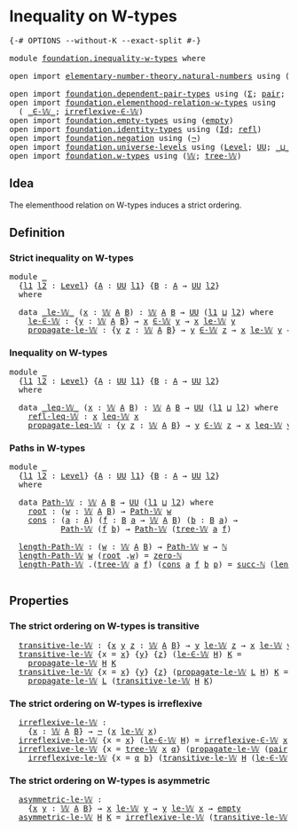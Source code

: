# Inequality on W-types

<pre class="Agda"><a id="34" class="Symbol">{-#</a> <a id="38" class="Keyword">OPTIONS</a> <a id="46" class="Pragma">--without-K</a> <a id="58" class="Pragma">--exact-split</a> <a id="72" class="Symbol">#-}</a>

<a id="77" class="Keyword">module</a> <a id="84" href="foundation.inequality-w-types.html" class="Module">foundation.inequality-w-types</a> <a id="114" class="Keyword">where</a>

<a id="121" class="Keyword">open</a> <a id="126" class="Keyword">import</a> <a id="133" href="elementary-number-theory.natural-numbers.html" class="Module">elementary-number-theory.natural-numbers</a> <a id="174" class="Keyword">using</a> <a id="180" class="Symbol">(</a><a id="181" href="elementary-number-theory.natural-numbers.html#1444" class="Datatype">ℕ</a><a id="182" class="Symbol">;</a> <a id="184" href="elementary-number-theory.natural-numbers.html#1465" class="InductiveConstructor">zero-ℕ</a><a id="190" class="Symbol">;</a> <a id="192" href="elementary-number-theory.natural-numbers.html#1478" class="InductiveConstructor">succ-ℕ</a><a id="198" class="Symbol">)</a>

<a id="201" class="Keyword">open</a> <a id="206" class="Keyword">import</a> <a id="213" href="foundation.dependent-pair-types.html" class="Module">foundation.dependent-pair-types</a> <a id="245" class="Keyword">using</a> <a id="251" class="Symbol">(</a><a id="252" href="foundation-core.dependent-pair-types.html#502" class="Record">Σ</a><a id="253" class="Symbol">;</a> <a id="255" href="foundation-core.dependent-pair-types.html#575" class="InductiveConstructor">pair</a><a id="259" class="Symbol">;</a> <a id="261" href="foundation-core.dependent-pair-types.html#592" class="Field">pr1</a><a id="264" class="Symbol">;</a> <a id="266" href="foundation-core.dependent-pair-types.html#604" class="Field">pr2</a><a id="269" class="Symbol">)</a>
<a id="271" class="Keyword">open</a> <a id="276" class="Keyword">import</a> <a id="283" href="foundation.elementhood-relation-w-types.html" class="Module">foundation.elementhood-relation-w-types</a> <a id="323" class="Keyword">using</a>
  <a id="331" class="Symbol">(</a> <a id="333" href="foundation.elementhood-relation-w-types.html#735" class="Function Operator">_∈-𝕎_</a><a id="338" class="Symbol">;</a> <a id="340" href="foundation.elementhood-relation-w-types.html#905" class="Function">irreflexive-∈-𝕎</a><a id="355" class="Symbol">)</a>
<a id="357" class="Keyword">open</a> <a id="362" class="Keyword">import</a> <a id="369" href="foundation.empty-types.html" class="Module">foundation.empty-types</a> <a id="392" class="Keyword">using</a> <a id="398" class="Symbol">(</a><a id="399" href="foundation-core.empty-types.html#1047" class="Datatype">empty</a><a id="404" class="Symbol">)</a>
<a id="406" class="Keyword">open</a> <a id="411" class="Keyword">import</a> <a id="418" href="foundation.identity-types.html" class="Module">foundation.identity-types</a> <a id="444" class="Keyword">using</a> <a id="450" class="Symbol">(</a><a id="451" href="foundation-core.identity-types.html#641" class="Datatype">Id</a><a id="453" class="Symbol">;</a> <a id="455" href="foundation-core.identity-types.html#694" class="InductiveConstructor">refl</a><a id="459" class="Symbol">)</a>
<a id="461" class="Keyword">open</a> <a id="466" class="Keyword">import</a> <a id="473" href="foundation.negation.html" class="Module">foundation.negation</a> <a id="493" class="Keyword">using</a> <a id="499" class="Symbol">(</a><a id="500" href="foundation-core.negation.html#452" class="Function">¬</a><a id="501" class="Symbol">)</a>
<a id="503" class="Keyword">open</a> <a id="508" class="Keyword">import</a> <a id="515" href="foundation.universe-levels.html" class="Module">foundation.universe-levels</a> <a id="542" class="Keyword">using</a> <a id="548" class="Symbol">(</a><a id="549" href="Agda.Primitive.html#597" class="Postulate">Level</a><a id="554" class="Symbol">;</a> <a id="556" href="foundation-core.universe-levels.html#222" class="Primitive">UU</a><a id="558" class="Symbol">;</a> <a id="560" href="Agda.Primitive.html#810" class="Primitive Operator">_⊔_</a><a id="563" class="Symbol">)</a>
<a id="565" class="Keyword">open</a> <a id="570" class="Keyword">import</a> <a id="577" href="foundation.w-types.html" class="Module">foundation.w-types</a> <a id="596" class="Keyword">using</a> <a id="602" class="Symbol">(</a><a id="603" href="foundation.w-types.html#2315" class="Datatype">𝕎</a><a id="604" class="Symbol">;</a> <a id="606" href="foundation.w-types.html#2384" class="InductiveConstructor">tree-𝕎</a><a id="612" class="Symbol">)</a>
</pre>
## Idea

The elementhood relation on W-types induces a strict ordering.

## Definition

### Strict inequality on W-types

<pre class="Agda"><a id="749" class="Keyword">module</a> <a id="756" href="foundation.inequality-w-types.html#756" class="Module">_</a>
  <a id="760" class="Symbol">{</a><a id="761" href="foundation.inequality-w-types.html#761" class="Bound">l1</a> <a id="764" href="foundation.inequality-w-types.html#764" class="Bound">l2</a> <a id="767" class="Symbol">:</a> <a id="769" href="Agda.Primitive.html#597" class="Postulate">Level</a><a id="774" class="Symbol">}</a> <a id="776" class="Symbol">{</a><a id="777" href="foundation.inequality-w-types.html#777" class="Bound">A</a> <a id="779" class="Symbol">:</a> <a id="781" href="foundation-core.universe-levels.html#222" class="Primitive">UU</a> <a id="784" href="foundation.inequality-w-types.html#761" class="Bound">l1</a><a id="786" class="Symbol">}</a> <a id="788" class="Symbol">{</a><a id="789" href="foundation.inequality-w-types.html#789" class="Bound">B</a> <a id="791" class="Symbol">:</a> <a id="793" href="foundation.inequality-w-types.html#777" class="Bound">A</a> <a id="795" class="Symbol">→</a> <a id="797" href="foundation-core.universe-levels.html#222" class="Primitive">UU</a> <a id="800" href="foundation.inequality-w-types.html#764" class="Bound">l2</a><a id="802" class="Symbol">}</a>
  <a id="806" class="Keyword">where</a>

  <a id="815" class="Keyword">data</a> <a id="820" href="foundation.inequality-w-types.html#820" class="Datatype Operator">_le-𝕎_</a> <a id="827" class="Symbol">(</a><a id="828" href="foundation.inequality-w-types.html#828" class="Bound">x</a> <a id="830" class="Symbol">:</a> <a id="832" href="foundation.w-types.html#2315" class="Datatype">𝕎</a> <a id="834" href="foundation.inequality-w-types.html#777" class="Bound">A</a> <a id="836" href="foundation.inequality-w-types.html#789" class="Bound">B</a><a id="837" class="Symbol">)</a> <a id="839" class="Symbol">:</a> <a id="841" href="foundation.w-types.html#2315" class="Datatype">𝕎</a> <a id="843" href="foundation.inequality-w-types.html#777" class="Bound">A</a> <a id="845" href="foundation.inequality-w-types.html#789" class="Bound">B</a> <a id="847" class="Symbol">→</a> <a id="849" href="foundation-core.universe-levels.html#222" class="Primitive">UU</a> <a id="852" class="Symbol">(</a><a id="853" href="foundation.inequality-w-types.html#761" class="Bound">l1</a> <a id="856" href="Agda.Primitive.html#810" class="Primitive Operator">⊔</a> <a id="858" href="foundation.inequality-w-types.html#764" class="Bound">l2</a><a id="860" class="Symbol">)</a> <a id="862" class="Keyword">where</a>
    <a id="872" href="foundation.inequality-w-types.html#872" class="InductiveConstructor">le-∈-𝕎</a> <a id="879" class="Symbol">:</a> <a id="881" class="Symbol">{</a><a id="882" href="foundation.inequality-w-types.html#882" class="Bound">y</a> <a id="884" class="Symbol">:</a> <a id="886" href="foundation.w-types.html#2315" class="Datatype">𝕎</a> <a id="888" href="foundation.inequality-w-types.html#777" class="Bound">A</a> <a id="890" href="foundation.inequality-w-types.html#789" class="Bound">B</a><a id="891" class="Symbol">}</a> <a id="893" class="Symbol">→</a> <a id="895" href="foundation.inequality-w-types.html#828" class="Bound">x</a> <a id="897" href="foundation.elementhood-relation-w-types.html#735" class="Function Operator">∈-𝕎</a> <a id="901" href="foundation.inequality-w-types.html#882" class="Bound">y</a> <a id="903" class="Symbol">→</a> <a id="905" href="foundation.inequality-w-types.html#828" class="Bound">x</a> <a id="907" href="foundation.inequality-w-types.html#820" class="Datatype Operator">le-𝕎</a> <a id="912" href="foundation.inequality-w-types.html#882" class="Bound">y</a>
    <a id="918" href="foundation.inequality-w-types.html#918" class="InductiveConstructor">propagate-le-𝕎</a> <a id="933" class="Symbol">:</a> <a id="935" class="Symbol">{</a><a id="936" href="foundation.inequality-w-types.html#936" class="Bound">y</a> <a id="938" href="foundation.inequality-w-types.html#938" class="Bound">z</a> <a id="940" class="Symbol">:</a> <a id="942" href="foundation.w-types.html#2315" class="Datatype">𝕎</a> <a id="944" href="foundation.inequality-w-types.html#777" class="Bound">A</a> <a id="946" href="foundation.inequality-w-types.html#789" class="Bound">B</a><a id="947" class="Symbol">}</a> <a id="949" class="Symbol">→</a> <a id="951" href="foundation.inequality-w-types.html#936" class="Bound">y</a> <a id="953" href="foundation.elementhood-relation-w-types.html#735" class="Function Operator">∈-𝕎</a> <a id="957" href="foundation.inequality-w-types.html#938" class="Bound">z</a> <a id="959" class="Symbol">→</a> <a id="961" href="foundation.inequality-w-types.html#828" class="Bound">x</a> <a id="963" href="foundation.inequality-w-types.html#820" class="Datatype Operator">le-𝕎</a> <a id="968" href="foundation.inequality-w-types.html#936" class="Bound">y</a> <a id="970" class="Symbol">→</a> <a id="972" href="foundation.inequality-w-types.html#828" class="Bound">x</a> <a id="974" href="foundation.inequality-w-types.html#820" class="Datatype Operator">le-𝕎</a> <a id="979" href="foundation.inequality-w-types.html#938" class="Bound">z</a>
</pre>
### Inequality on W-types

<pre class="Agda"><a id="1021" class="Keyword">module</a> <a id="1028" href="foundation.inequality-w-types.html#1028" class="Module">_</a>
  <a id="1032" class="Symbol">{</a><a id="1033" href="foundation.inequality-w-types.html#1033" class="Bound">l1</a> <a id="1036" href="foundation.inequality-w-types.html#1036" class="Bound">l2</a> <a id="1039" class="Symbol">:</a> <a id="1041" href="Agda.Primitive.html#597" class="Postulate">Level</a><a id="1046" class="Symbol">}</a> <a id="1048" class="Symbol">{</a><a id="1049" href="foundation.inequality-w-types.html#1049" class="Bound">A</a> <a id="1051" class="Symbol">:</a> <a id="1053" href="foundation-core.universe-levels.html#222" class="Primitive">UU</a> <a id="1056" href="foundation.inequality-w-types.html#1033" class="Bound">l1</a><a id="1058" class="Symbol">}</a> <a id="1060" class="Symbol">{</a><a id="1061" href="foundation.inequality-w-types.html#1061" class="Bound">B</a> <a id="1063" class="Symbol">:</a> <a id="1065" href="foundation.inequality-w-types.html#1049" class="Bound">A</a> <a id="1067" class="Symbol">→</a> <a id="1069" href="foundation-core.universe-levels.html#222" class="Primitive">UU</a> <a id="1072" href="foundation.inequality-w-types.html#1036" class="Bound">l2</a><a id="1074" class="Symbol">}</a>
  <a id="1078" class="Keyword">where</a>

  <a id="1087" class="Keyword">data</a> <a id="1092" href="foundation.inequality-w-types.html#1092" class="Datatype Operator">_leq-𝕎_</a> <a id="1100" class="Symbol">(</a><a id="1101" href="foundation.inequality-w-types.html#1101" class="Bound">x</a> <a id="1103" class="Symbol">:</a> <a id="1105" href="foundation.w-types.html#2315" class="Datatype">𝕎</a> <a id="1107" href="foundation.inequality-w-types.html#1049" class="Bound">A</a> <a id="1109" href="foundation.inequality-w-types.html#1061" class="Bound">B</a><a id="1110" class="Symbol">)</a> <a id="1112" class="Symbol">:</a> <a id="1114" href="foundation.w-types.html#2315" class="Datatype">𝕎</a> <a id="1116" href="foundation.inequality-w-types.html#1049" class="Bound">A</a> <a id="1118" href="foundation.inequality-w-types.html#1061" class="Bound">B</a> <a id="1120" class="Symbol">→</a> <a id="1122" href="foundation-core.universe-levels.html#222" class="Primitive">UU</a> <a id="1125" class="Symbol">(</a><a id="1126" href="foundation.inequality-w-types.html#1033" class="Bound">l1</a> <a id="1129" href="Agda.Primitive.html#810" class="Primitive Operator">⊔</a> <a id="1131" href="foundation.inequality-w-types.html#1036" class="Bound">l2</a><a id="1133" class="Symbol">)</a> <a id="1135" class="Keyword">where</a>
    <a id="1145" href="foundation.inequality-w-types.html#1145" class="InductiveConstructor">refl-leq-𝕎</a> <a id="1156" class="Symbol">:</a> <a id="1158" href="foundation.inequality-w-types.html#1101" class="Bound">x</a> <a id="1160" href="foundation.inequality-w-types.html#1092" class="Datatype Operator">leq-𝕎</a> <a id="1166" href="foundation.inequality-w-types.html#1101" class="Bound">x</a>
    <a id="1172" href="foundation.inequality-w-types.html#1172" class="InductiveConstructor">propagate-leq-𝕎</a> <a id="1188" class="Symbol">:</a> <a id="1190" class="Symbol">{</a><a id="1191" href="foundation.inequality-w-types.html#1191" class="Bound">y</a> <a id="1193" href="foundation.inequality-w-types.html#1193" class="Bound">z</a> <a id="1195" class="Symbol">:</a> <a id="1197" href="foundation.w-types.html#2315" class="Datatype">𝕎</a> <a id="1199" href="foundation.inequality-w-types.html#1049" class="Bound">A</a> <a id="1201" href="foundation.inequality-w-types.html#1061" class="Bound">B</a><a id="1202" class="Symbol">}</a> <a id="1204" class="Symbol">→</a> <a id="1206" href="foundation.inequality-w-types.html#1191" class="Bound">y</a> <a id="1208" href="foundation.elementhood-relation-w-types.html#735" class="Function Operator">∈-𝕎</a> <a id="1212" href="foundation.inequality-w-types.html#1193" class="Bound">z</a> <a id="1214" class="Symbol">→</a> <a id="1216" href="foundation.inequality-w-types.html#1101" class="Bound">x</a> <a id="1218" href="foundation.inequality-w-types.html#1092" class="Datatype Operator">leq-𝕎</a> <a id="1224" href="foundation.inequality-w-types.html#1191" class="Bound">y</a> <a id="1226" class="Symbol">→</a> <a id="1228" href="foundation.inequality-w-types.html#1101" class="Bound">x</a> <a id="1230" href="foundation.inequality-w-types.html#1092" class="Datatype Operator">leq-𝕎</a> <a id="1236" href="foundation.inequality-w-types.html#1193" class="Bound">z</a>
</pre>
### Paths in W-types

<pre class="Agda"><a id="1273" class="Keyword">module</a> <a id="1280" href="foundation.inequality-w-types.html#1280" class="Module">_</a>
  <a id="1284" class="Symbol">{</a><a id="1285" href="foundation.inequality-w-types.html#1285" class="Bound">l1</a> <a id="1288" href="foundation.inequality-w-types.html#1288" class="Bound">l2</a> <a id="1291" class="Symbol">:</a> <a id="1293" href="Agda.Primitive.html#597" class="Postulate">Level</a><a id="1298" class="Symbol">}</a> <a id="1300" class="Symbol">{</a><a id="1301" href="foundation.inequality-w-types.html#1301" class="Bound">A</a> <a id="1303" class="Symbol">:</a> <a id="1305" href="foundation-core.universe-levels.html#222" class="Primitive">UU</a> <a id="1308" href="foundation.inequality-w-types.html#1285" class="Bound">l1</a><a id="1310" class="Symbol">}</a> <a id="1312" class="Symbol">{</a><a id="1313" href="foundation.inequality-w-types.html#1313" class="Bound">B</a> <a id="1315" class="Symbol">:</a> <a id="1317" href="foundation.inequality-w-types.html#1301" class="Bound">A</a> <a id="1319" class="Symbol">→</a> <a id="1321" href="foundation-core.universe-levels.html#222" class="Primitive">UU</a> <a id="1324" href="foundation.inequality-w-types.html#1288" class="Bound">l2</a><a id="1326" class="Symbol">}</a>
  <a id="1330" class="Keyword">where</a>

  <a id="1339" class="Keyword">data</a> <a id="1344" href="foundation.inequality-w-types.html#1344" class="Datatype">Path-𝕎</a> <a id="1351" class="Symbol">:</a> <a id="1353" href="foundation.w-types.html#2315" class="Datatype">𝕎</a> <a id="1355" href="foundation.inequality-w-types.html#1301" class="Bound">A</a> <a id="1357" href="foundation.inequality-w-types.html#1313" class="Bound">B</a> <a id="1359" class="Symbol">→</a> <a id="1361" href="foundation-core.universe-levels.html#222" class="Primitive">UU</a> <a id="1364" class="Symbol">(</a><a id="1365" href="foundation.inequality-w-types.html#1285" class="Bound">l1</a> <a id="1368" href="Agda.Primitive.html#810" class="Primitive Operator">⊔</a> <a id="1370" href="foundation.inequality-w-types.html#1288" class="Bound">l2</a><a id="1372" class="Symbol">)</a> <a id="1374" class="Keyword">where</a>
    <a id="1384" href="foundation.inequality-w-types.html#1384" class="InductiveConstructor">root</a> <a id="1389" class="Symbol">:</a> <a id="1391" class="Symbol">(</a><a id="1392" href="foundation.inequality-w-types.html#1392" class="Bound">w</a> <a id="1394" class="Symbol">:</a> <a id="1396" href="foundation.w-types.html#2315" class="Datatype">𝕎</a> <a id="1398" href="foundation.inequality-w-types.html#1301" class="Bound">A</a> <a id="1400" href="foundation.inequality-w-types.html#1313" class="Bound">B</a><a id="1401" class="Symbol">)</a> <a id="1403" class="Symbol">→</a> <a id="1405" href="foundation.inequality-w-types.html#1344" class="Datatype">Path-𝕎</a> <a id="1412" href="foundation.inequality-w-types.html#1392" class="Bound">w</a>
    <a id="1418" href="foundation.inequality-w-types.html#1418" class="InductiveConstructor">cons</a> <a id="1423" class="Symbol">:</a> <a id="1425" class="Symbol">(</a><a id="1426" href="foundation.inequality-w-types.html#1426" class="Bound">a</a> <a id="1428" class="Symbol">:</a> <a id="1430" href="foundation.inequality-w-types.html#1301" class="Bound">A</a><a id="1431" class="Symbol">)</a> <a id="1433" class="Symbol">(</a><a id="1434" href="foundation.inequality-w-types.html#1434" class="Bound">f</a> <a id="1436" class="Symbol">:</a> <a id="1438" href="foundation.inequality-w-types.html#1313" class="Bound">B</a> <a id="1440" href="foundation.inequality-w-types.html#1426" class="Bound">a</a> <a id="1442" class="Symbol">→</a> <a id="1444" href="foundation.w-types.html#2315" class="Datatype">𝕎</a> <a id="1446" href="foundation.inequality-w-types.html#1301" class="Bound">A</a> <a id="1448" href="foundation.inequality-w-types.html#1313" class="Bound">B</a><a id="1449" class="Symbol">)</a> <a id="1451" class="Symbol">(</a><a id="1452" href="foundation.inequality-w-types.html#1452" class="Bound">b</a> <a id="1454" class="Symbol">:</a> <a id="1456" href="foundation.inequality-w-types.html#1313" class="Bound">B</a> <a id="1458" href="foundation.inequality-w-types.html#1426" class="Bound">a</a><a id="1459" class="Symbol">)</a> <a id="1461" class="Symbol">→</a>
           <a id="1474" href="foundation.inequality-w-types.html#1344" class="Datatype">Path-𝕎</a> <a id="1481" class="Symbol">(</a><a id="1482" href="foundation.inequality-w-types.html#1434" class="Bound">f</a> <a id="1484" href="foundation.inequality-w-types.html#1452" class="Bound">b</a><a id="1485" class="Symbol">)</a> <a id="1487" class="Symbol">→</a> <a id="1489" href="foundation.inequality-w-types.html#1344" class="Datatype">Path-𝕎</a> <a id="1496" class="Symbol">(</a><a id="1497" href="foundation.w-types.html#2384" class="InductiveConstructor">tree-𝕎</a> <a id="1504" href="foundation.inequality-w-types.html#1426" class="Bound">a</a> <a id="1506" href="foundation.inequality-w-types.html#1434" class="Bound">f</a><a id="1507" class="Symbol">)</a>

  <a id="1512" href="foundation.inequality-w-types.html#1512" class="Function">length-Path-𝕎</a> <a id="1526" class="Symbol">:</a> <a id="1528" class="Symbol">(</a><a id="1529" href="foundation.inequality-w-types.html#1529" class="Bound">w</a> <a id="1531" class="Symbol">:</a> <a id="1533" href="foundation.w-types.html#2315" class="Datatype">𝕎</a> <a id="1535" href="foundation.inequality-w-types.html#1301" class="Bound">A</a> <a id="1537" href="foundation.inequality-w-types.html#1313" class="Bound">B</a><a id="1538" class="Symbol">)</a> <a id="1540" class="Symbol">→</a> <a id="1542" href="foundation.inequality-w-types.html#1344" class="Datatype">Path-𝕎</a> <a id="1549" href="foundation.inequality-w-types.html#1529" class="Bound">w</a> <a id="1551" class="Symbol">→</a> <a id="1553" href="elementary-number-theory.natural-numbers.html#1444" class="Datatype">ℕ</a>
  <a id="1557" href="foundation.inequality-w-types.html#1512" class="Function">length-Path-𝕎</a> <a id="1571" href="foundation.inequality-w-types.html#1571" class="Bound">w</a> <a id="1573" class="Symbol">(</a><a id="1574" href="foundation.inequality-w-types.html#1384" class="InductiveConstructor">root</a> <a id="1579" class="DottedPattern Symbol">.</a><a id="1580" href="foundation.inequality-w-types.html#1571" class="DottedPattern Bound">w</a><a id="1581" class="Symbol">)</a> <a id="1583" class="Symbol">=</a> <a id="1585" href="elementary-number-theory.natural-numbers.html#1465" class="InductiveConstructor">zero-ℕ</a>
  <a id="1594" href="foundation.inequality-w-types.html#1512" class="Function">length-Path-𝕎</a> <a id="1608" class="DottedPattern Symbol">.(</a><a id="1610" href="foundation.w-types.html#2384" class="DottedPattern InductiveConstructor">tree-𝕎</a> <a id="1617" href="foundation.inequality-w-types.html#1628" class="DottedPattern Bound">a</a> <a id="1619" href="foundation.inequality-w-types.html#1630" class="DottedPattern Bound">f</a><a id="1620" class="DottedPattern Symbol">)</a> <a id="1622" class="Symbol">(</a><a id="1623" href="foundation.inequality-w-types.html#1418" class="InductiveConstructor">cons</a> <a id="1628" href="foundation.inequality-w-types.html#1628" class="Bound">a</a> <a id="1630" href="foundation.inequality-w-types.html#1630" class="Bound">f</a> <a id="1632" href="foundation.inequality-w-types.html#1632" class="Bound">b</a> <a id="1634" href="foundation.inequality-w-types.html#1634" class="Bound">p</a><a id="1635" class="Symbol">)</a> <a id="1637" class="Symbol">=</a> <a id="1639" href="elementary-number-theory.natural-numbers.html#1478" class="InductiveConstructor">succ-ℕ</a> <a id="1646" class="Symbol">(</a><a id="1647" href="foundation.inequality-w-types.html#1512" class="Function">length-Path-𝕎</a> <a id="1661" class="Symbol">(</a><a id="1662" href="foundation.inequality-w-types.html#1630" class="Bound">f</a> <a id="1664" href="foundation.inequality-w-types.html#1632" class="Bound">b</a><a id="1665" class="Symbol">)</a> <a id="1667" href="foundation.inequality-w-types.html#1634" class="Bound">p</a><a id="1668" class="Symbol">)</a>

</pre>
## Properties

### The strict ordering on W-types is transitive

<pre class="Agda">  <a id="1751" href="foundation.inequality-w-types.html#1751" class="Function">transitive-le-𝕎</a> <a id="1767" class="Symbol">:</a> <a id="1769" class="Symbol">{</a><a id="1770" href="foundation.inequality-w-types.html#1770" class="Bound">x</a> <a id="1772" href="foundation.inequality-w-types.html#1772" class="Bound">y</a> <a id="1774" href="foundation.inequality-w-types.html#1774" class="Bound">z</a> <a id="1776" class="Symbol">:</a> <a id="1778" href="foundation.w-types.html#2315" class="Datatype">𝕎</a> <a id="1780" href="foundation.inequality-w-types.html#1301" class="Bound">A</a> <a id="1782" href="foundation.inequality-w-types.html#1313" class="Bound">B</a><a id="1783" class="Symbol">}</a> <a id="1785" class="Symbol">→</a> <a id="1787" href="foundation.inequality-w-types.html#1772" class="Bound">y</a> <a id="1789" href="foundation.inequality-w-types.html#820" class="Datatype Operator">le-𝕎</a> <a id="1794" href="foundation.inequality-w-types.html#1774" class="Bound">z</a> <a id="1796" class="Symbol">→</a> <a id="1798" href="foundation.inequality-w-types.html#1770" class="Bound">x</a> <a id="1800" href="foundation.inequality-w-types.html#820" class="Datatype Operator">le-𝕎</a> <a id="1805" href="foundation.inequality-w-types.html#1772" class="Bound">y</a> <a id="1807" class="Symbol">→</a> <a id="1809" href="foundation.inequality-w-types.html#1770" class="Bound">x</a> <a id="1811" href="foundation.inequality-w-types.html#820" class="Datatype Operator">le-𝕎</a> <a id="1816" href="foundation.inequality-w-types.html#1774" class="Bound">z</a>
  <a id="1820" href="foundation.inequality-w-types.html#1751" class="Function">transitive-le-𝕎</a> <a id="1836" class="Symbol">{</a><a id="1837" class="Argument">x</a> <a id="1839" class="Symbol">=</a> <a id="1841" href="foundation.inequality-w-types.html#1841" class="Bound">x</a><a id="1842" class="Symbol">}</a> <a id="1844" class="Symbol">{</a><a id="1845" href="foundation.inequality-w-types.html#1845" class="Bound">y</a><a id="1846" class="Symbol">}</a> <a id="1848" class="Symbol">{</a><a id="1849" href="foundation.inequality-w-types.html#1849" class="Bound">z</a><a id="1850" class="Symbol">}</a> <a id="1852" class="Symbol">(</a><a id="1853" href="foundation.inequality-w-types.html#872" class="InductiveConstructor">le-∈-𝕎</a> <a id="1860" href="foundation.inequality-w-types.html#1860" class="Bound">H</a><a id="1861" class="Symbol">)</a> <a id="1863" href="foundation.inequality-w-types.html#1863" class="Bound">K</a> <a id="1865" class="Symbol">=</a>
    <a id="1871" href="foundation.inequality-w-types.html#918" class="InductiveConstructor">propagate-le-𝕎</a> <a id="1886" href="foundation.inequality-w-types.html#1860" class="Bound">H</a> <a id="1888" href="foundation.inequality-w-types.html#1863" class="Bound">K</a>
  <a id="1892" href="foundation.inequality-w-types.html#1751" class="Function">transitive-le-𝕎</a> <a id="1908" class="Symbol">{</a><a id="1909" class="Argument">x</a> <a id="1911" class="Symbol">=</a> <a id="1913" href="foundation.inequality-w-types.html#1913" class="Bound">x</a><a id="1914" class="Symbol">}</a> <a id="1916" class="Symbol">{</a><a id="1917" href="foundation.inequality-w-types.html#1917" class="Bound">y</a><a id="1918" class="Symbol">}</a> <a id="1920" class="Symbol">{</a><a id="1921" href="foundation.inequality-w-types.html#1921" class="Bound">z</a><a id="1922" class="Symbol">}</a> <a id="1924" class="Symbol">(</a><a id="1925" href="foundation.inequality-w-types.html#918" class="InductiveConstructor">propagate-le-𝕎</a> <a id="1940" href="foundation.inequality-w-types.html#1940" class="Bound">L</a> <a id="1942" href="foundation.inequality-w-types.html#1942" class="Bound">H</a><a id="1943" class="Symbol">)</a> <a id="1945" href="foundation.inequality-w-types.html#1945" class="Bound">K</a> <a id="1947" class="Symbol">=</a>
    <a id="1953" href="foundation.inequality-w-types.html#918" class="InductiveConstructor">propagate-le-𝕎</a> <a id="1968" href="foundation.inequality-w-types.html#1940" class="Bound">L</a> <a id="1970" class="Symbol">(</a><a id="1971" href="foundation.inequality-w-types.html#1751" class="Function">transitive-le-𝕎</a> <a id="1987" href="foundation.inequality-w-types.html#1942" class="Bound">H</a> <a id="1989" href="foundation.inequality-w-types.html#1945" class="Bound">K</a><a id="1990" class="Symbol">)</a>
</pre>
### The strict ordering on W-types is irreflexive

<pre class="Agda">  <a id="2058" href="foundation.inequality-w-types.html#2058" class="Function">irreflexive-le-𝕎</a> <a id="2075" class="Symbol">:</a>
    <a id="2081" class="Symbol">{</a><a id="2082" href="foundation.inequality-w-types.html#2082" class="Bound">x</a> <a id="2084" class="Symbol">:</a> <a id="2086" href="foundation.w-types.html#2315" class="Datatype">𝕎</a> <a id="2088" href="foundation.inequality-w-types.html#1301" class="Bound">A</a> <a id="2090" href="foundation.inequality-w-types.html#1313" class="Bound">B</a><a id="2091" class="Symbol">}</a> <a id="2093" class="Symbol">→</a> <a id="2095" href="foundation-core.negation.html#452" class="Function">¬</a> <a id="2097" class="Symbol">(</a><a id="2098" href="foundation.inequality-w-types.html#2082" class="Bound">x</a> <a id="2100" href="foundation.inequality-w-types.html#820" class="Datatype Operator">le-𝕎</a> <a id="2105" href="foundation.inequality-w-types.html#2082" class="Bound">x</a><a id="2106" class="Symbol">)</a>
  <a id="2110" href="foundation.inequality-w-types.html#2058" class="Function">irreflexive-le-𝕎</a> <a id="2127" class="Symbol">{</a><a id="2128" class="Argument">x</a> <a id="2130" class="Symbol">=</a> <a id="2132" href="foundation.inequality-w-types.html#2132" class="Bound">x</a><a id="2133" class="Symbol">}</a> <a id="2135" class="Symbol">(</a><a id="2136" href="foundation.inequality-w-types.html#872" class="InductiveConstructor">le-∈-𝕎</a> <a id="2143" href="foundation.inequality-w-types.html#2143" class="Bound">H</a><a id="2144" class="Symbol">)</a> <a id="2146" class="Symbol">=</a> <a id="2148" href="foundation.elementhood-relation-w-types.html#905" class="Function">irreflexive-∈-𝕎</a> <a id="2164" href="foundation.inequality-w-types.html#2132" class="Bound">x</a> <a id="2166" href="foundation.inequality-w-types.html#2143" class="Bound">H</a>
  <a id="2170" href="foundation.inequality-w-types.html#2058" class="Function">irreflexive-le-𝕎</a> <a id="2187" class="Symbol">{</a><a id="2188" class="Argument">x</a> <a id="2190" class="Symbol">=</a> <a id="2192" href="foundation.w-types.html#2384" class="InductiveConstructor">tree-𝕎</a> <a id="2199" href="foundation.inequality-w-types.html#2199" class="Bound">x</a> <a id="2201" href="foundation.inequality-w-types.html#2201" class="Bound">α</a><a id="2202" class="Symbol">}</a> <a id="2204" class="Symbol">(</a><a id="2205" href="foundation.inequality-w-types.html#918" class="InductiveConstructor">propagate-le-𝕎</a> <a id="2220" class="Symbol">(</a><a id="2221" href="foundation-core.dependent-pair-types.html#575" class="InductiveConstructor">pair</a> <a id="2226" href="foundation.inequality-w-types.html#2226" class="Bound">b</a> <a id="2228" href="foundation-core.identity-types.html#694" class="InductiveConstructor">refl</a><a id="2232" class="Symbol">)</a> <a id="2234" href="foundation.inequality-w-types.html#2234" class="Bound">H</a><a id="2235" class="Symbol">)</a> <a id="2237" class="Symbol">=</a>
    <a id="2243" href="foundation.inequality-w-types.html#2058" class="Function">irreflexive-le-𝕎</a> <a id="2260" class="Symbol">{</a><a id="2261" class="Argument">x</a> <a id="2263" class="Symbol">=</a> <a id="2265" href="foundation.inequality-w-types.html#2201" class="Bound">α</a> <a id="2267" href="foundation.inequality-w-types.html#2226" class="Bound">b</a><a id="2268" class="Symbol">}</a> <a id="2270" class="Symbol">(</a><a id="2271" href="foundation.inequality-w-types.html#1751" class="Function">transitive-le-𝕎</a> <a id="2287" href="foundation.inequality-w-types.html#2234" class="Bound">H</a> <a id="2289" class="Symbol">(</a><a id="2290" href="foundation.inequality-w-types.html#872" class="InductiveConstructor">le-∈-𝕎</a> <a id="2297" class="Symbol">(</a><a id="2298" href="foundation-core.dependent-pair-types.html#575" class="InductiveConstructor">pair</a> <a id="2303" href="foundation.inequality-w-types.html#2226" class="Bound">b</a> <a id="2305" href="foundation-core.identity-types.html#694" class="InductiveConstructor">refl</a><a id="2309" class="Symbol">)))</a>
</pre>
### The strict ordering on W-types is asymmetric

<pre class="Agda">  <a id="2378" href="foundation.inequality-w-types.html#2378" class="Function">asymmetric-le-𝕎</a> <a id="2394" class="Symbol">:</a>
    <a id="2400" class="Symbol">{</a><a id="2401" href="foundation.inequality-w-types.html#2401" class="Bound">x</a> <a id="2403" href="foundation.inequality-w-types.html#2403" class="Bound">y</a> <a id="2405" class="Symbol">:</a> <a id="2407" href="foundation.w-types.html#2315" class="Datatype">𝕎</a> <a id="2409" href="foundation.inequality-w-types.html#1301" class="Bound">A</a> <a id="2411" href="foundation.inequality-w-types.html#1313" class="Bound">B</a><a id="2412" class="Symbol">}</a> <a id="2414" class="Symbol">→</a> <a id="2416" href="foundation.inequality-w-types.html#2401" class="Bound">x</a> <a id="2418" href="foundation.inequality-w-types.html#820" class="Datatype Operator">le-𝕎</a> <a id="2423" href="foundation.inequality-w-types.html#2403" class="Bound">y</a> <a id="2425" class="Symbol">→</a> <a id="2427" href="foundation.inequality-w-types.html#2403" class="Bound">y</a> <a id="2429" href="foundation.inequality-w-types.html#820" class="Datatype Operator">le-𝕎</a> <a id="2434" href="foundation.inequality-w-types.html#2401" class="Bound">x</a> <a id="2436" class="Symbol">→</a> <a id="2438" href="foundation-core.empty-types.html#1047" class="Datatype">empty</a>
  <a id="2446" href="foundation.inequality-w-types.html#2378" class="Function">asymmetric-le-𝕎</a> <a id="2462" href="foundation.inequality-w-types.html#2462" class="Bound">H</a> <a id="2464" href="foundation.inequality-w-types.html#2464" class="Bound">K</a> <a id="2466" class="Symbol">=</a> <a id="2468" href="foundation.inequality-w-types.html#2058" class="Function">irreflexive-le-𝕎</a> <a id="2485" class="Symbol">(</a><a id="2486" href="foundation.inequality-w-types.html#1751" class="Function">transitive-le-𝕎</a> <a id="2502" href="foundation.inequality-w-types.html#2462" class="Bound">H</a> <a id="2504" href="foundation.inequality-w-types.html#2464" class="Bound">K</a><a id="2505" class="Symbol">)</a>
</pre>